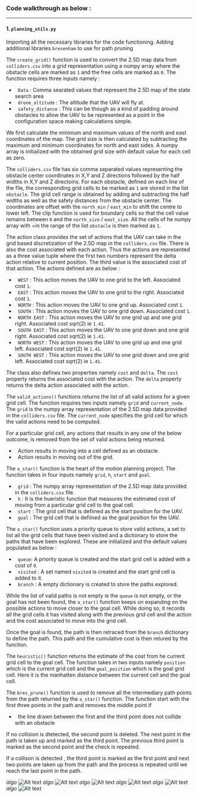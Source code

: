 ### Code walkthrough as below :
---

#### 1. `planning_utils.py` 

Importing all the necessary libraries for the code functioning. Adding additional libraries `bresenham` to use for path pruning

The `create_grid()` function is used to convert the 2.5D map data from `colliders.csv` into a grid representation using a numpy array where the obstacle cells are marked as `1` and the free cells are marked as `0`. The function requires three inputs namely :

- &nbsp; `Data` : Comma searated values that represent the 2.5D map of the state search area
- &nbsp; `drone_altitude` : The altitude that the UAV will fly at.
- &nbsp; `safety_distance` : This can be though as a kind of padding around obstacles to allow the UAV to be represented as a point in the configuration space making calculations simple.

We first calculate the minimum and maximum values of the north and east coordinates of the map. The grid size is then calculated by subtracting the maximum and minimum coordinates for north and east sides. A numpy array is initialized with the obtained grid size with default value for each cell as zero. 

The `colliders.csv` file has six comma separated values representing the obstacle center coordinates in X,Y and Z directions followed by the half widths in X,Y and Z directoins. For each obstacle, defined on each line of the file, the corresponding grid cells to be marked as `1` are stored in the list `obstacle`. The grid cell range is obtained by adding and subtracting the half widths as well as the safety distances from the obstacle center. The coordinates are offset with the `north_min` / `east_min` to shift the centre to lower left. The clip function is used for boundary cells so that the cell value remains between `0` and the `north_size` / `east_size`. All the cells of he numpy array with =in the range of the list `obstacle` is then marked as `1`.

The action class provides the set of actions that the UAV can take in the grid based discretization of the 2.5D map in the `colliders.csv` file. There is also the cost associated with each action. Thus the actions are represented as a three value tuple where the first two numbers represent the delta action relative to current position. The third value is the associated cost of that actiion. The actions defined are as below :
- &nbsp; `WEST` : This action moves the UAV to one grid to the left. Associated cost `1`.
- &nbsp; `EAST` : This action moves the UAV to one grid to the right. Associated cost `1`.
- &nbsp; `NORTH` : This action moves the UAV to one grid up. Associated cost `1`.
- &nbsp; `SOUTH` : This action moves the UAV to one grid down. Associated cost `1`.
- &nbsp; `NORTH EAST` : This action moves the UAV to one grid up and one grid right. Associated cost sqrt(2) ie `1.41`.
- &nbsp; `SOUTH EAST` : This action moves the UAV to one grid down and one grid right. Associated cost sqrt(2) ie `1.41`.
- &nbsp; `NORTH WEST` : This action moves the UAV to one grid up and one grid left. Associated cost sqrt(2) ie `1.41`.
- &nbsp; `SOUTH WEST` : This action moves the UAV to one grid down and one grid left. Associated cost sqrt(2) ie `1.41`.

The class also defines two properties namely `cost` and `delta`. The `cost` property returns the associated cost with the action. The `delta` property returns the delta action associated with the action.

The `valid_actions()` functions returns the list of all valid actions for a given grid cell. The function requires two inputs namely `grid` and `current_node`. The `grid` is the numpy array representation of the 2.5D map data provided in the `colliders.csv` file. The `current_node` specifies the grid cell for which the valid actions need to be computed.

For a particular grid cell, any actions that results in any one of the below outcome, is removed from the set of valid actions being returned.
- &nbsp; Action results in moving into a cell defined as an obstacle.
- &nbsp; Action results in moving out of the grid.


The `a_star()` function is the heart of the motion planning project. The function takes in four inputs namely `grid`, `h`, `start` and `goal`.

- &nbsp; `grid` : The numpy array representation of the 2.5D map data provided in the `colliders.csv` file.
-  &nbsp; `h` : It is the hueristic function that measures the estimated cost of moving from a particular grid cell to the goal cell.
-  &nbsp; `start` : The grid cell that is defiined as the start position for the UAV.
-  &nbsp; `goal` : The grid cell that is defiined as the goal position for the UAV.

The `a_star()` function uses a priority queue to store valid actions, a set to list all the grid cells that have been visited and a dictionary to store the paths that have been explored. These are initialized and the default values populated as below :

- &nbsp; `queue`: A priority queue is created and the start grid cell is added with a cost of `0`.
- &nbsp; `visited` : A set named `visited` is created and the start grid cell is added to it.
- &nbsp; `branch` : A empty dictionary is created to store the paths explored.

While the list of valid paths is not empty ie the `queue` is not empty, or the goal has not been found, the `a_star()` function keeps on expanding on the possible actions to move closer to the goal cell. While doing so, it records all the grid cells it has visited along with the previous grid cell and the action and the cost associated to move into the grid cell.



Once the goal is found, the path is then retraced from the `branch` dictionary to define the path. This path and the cumulative cost is then retured by the function.



The `heuristic()` function returns the estimate of the cost from he current grid cell to the goal cell. The function takes in two inputs namely `position` which is the current grid cell and the `goal_position` which is the goal grid cell. Here it is the manhatten distance between the current cell and the goal cell.



The `bres_prune()` function is used to remove all the intermediary path points from the path returned by the `a_star()` function. The function start with the first three points in the path and removes the middle point if

- &nbsp; the line drawn between the first and the third point does not collide with an obstacle

If no collision is dtetected, the second point is deleted. The next point in the path is taken up and marked as the third point. The previous third point is marked as the second point and the check is repeated.

If a collison is detected , the third point is marked as the first point and next two points are taken up from the path and the process is repeated until we reach the last point in the path.

*algo*
![Alt text](https://github.com/sparklytopaz/MotionPlanning/blob/master/p1.png?raw=true "p1")
*algo*
![Alt text](https://github.com/sparklytopaz/MotionPlanning/blob/master/p2.png?raw=true "p2")
*algo*
![Alt text](https://github.com/sparklytopaz/MotionPlanning/blob/master/p3.png?raw=true "p3")
*algo*
![Alt text](https://github.com/sparklytopaz/MotionPlanning/blob/master/p4.png?raw=true "p4")
*algo*
![Alt text](https://github.com/sparklytopaz/MotionPlanning/blob/master/p5.png?raw=true "p5")
*algo*
![Alt text](https://github.com/sparklytopaz/MotionPlanning/blob/master/p6.png?raw=true "p6")
